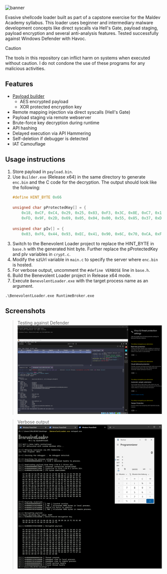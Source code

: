 <!-- ```c
VOID Banner() {
    PRINTW(L"\n\
┳┓          ┓     ┓      ┓    \n\
┣┫┏┓┏┓┏┓┓┏┏┓┃┏┓┏┓╋┃ ┏┓┏┓┏┫┏┓┏┓\n\
┻┛┗ ┛┗┗ ┗┛┗┛┗┗ ┛┗┗┗┛┗┛┗┻┗┻┗ ┛ \n\
          V0.1 by @jakobfriedl\n\n"); 
}
``` -->
![banner](Images/Banner.png)

Evasive shellcode loader built as part of a capstone exercise for the Maldev Academy syllabus. This loader uses beginner and intermediary malware development concepts like direct syscalls via Hell's Gate, payload staging, payload encryption and several anti-analysis features. Tested successfully against Windows Defender with Havoc.

> [!CAUTION]
> The tools in this repository can inflict harm on systems when executed without caution. I do not condone the use of these programs for any malicious activities.

## Features
- [Payload builder](./Builder/)
  - AES encrypted payload
  - XOR protected encryption key
- Remote mapping injection via direct syscalls (Hell's Gate)
- Payload staging via remote webserver
- Brute-force key decryption during runtime
- API hashing
- Delayed execution via API Hammering
- Self-deletion if debugger is detected
- IAT Camouflage

## Usage instructions
1. Store payload in `payload.bin`.
2. Use `Builder.exe` (Release x64) in the same directory to generate `enc.bin` and the C code for the decryption. The output should look like the following:
   ```c
   #define HINT_BYTE 0x66
   
   unsigned char pProtectedKey[] = {
       0x18, 0xCF, 0xC4, 0x29, 0x25, 0x83, 0xF3, 0x3C, 0x8E, 0xC7, 0x1A, 0x6D, 0x89, 0xBE, 0xF9, 0xF9,
       0xFD, 0x9F, 0x2D, 0x69, 0x05, 0x04, 0x00, 0x55, 0x85, 0x37, 0xDD, 0xF5, 0x86, 0xFE, 0x84, 0x68 };

   unsigned char pIv[] = {
       0x03, 0xF6, 0x44, 0x93, 0xEC, 0x41, 0x90, 0x6C, 0x70, 0xCA, 0xFA, 0x5C, 0x50, 0x5C, 0xF4, 0xA4 };
   ```
3. Switch to the Benevolent Loader project to replace the HINT_BYTE in `base.h` with the generated hint byte. Further replace the pProtectedKey and pIv variables in `crypt.c`.
4. Modify the szUrl variable in `main.c` to specify the server where `enc.bin` is hosted.
5. For verbose output, uncomment the `#define VERBOSE` line in `base.h`.
6. Build the Benevolent Loader project in Release x64 mode.
7. Execute `BenevolentLoader.exe` with the target process name as an argument.
   
```
.\BenevolentLoader.exe RuntimeBroker.exe
```

## Screenshots
> Testing against Defender
![image](Images/BenevolentLoaderStealth.png)

> Verbose output 
![image](Images/BenevolentLoader.png)
